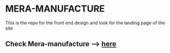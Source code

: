 # MERA-MANUFACTURE
This is the repo for the front end design and look for the landing page of the site
<br>
<h2>Check Mera-manufacture  --> <a href = "https://mera-manufacture.github.io/MERA-MANUFACTURE/">here</a></h2>